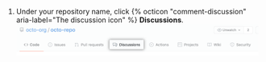 1. Under your repository name, click {% octicon "comment-discussion" aria-label="The discussion icon" %} **Discussions**.
  !["Discussions" tab for a repository](/assets/images/help/discussions/repository-discussions-tab.png)
